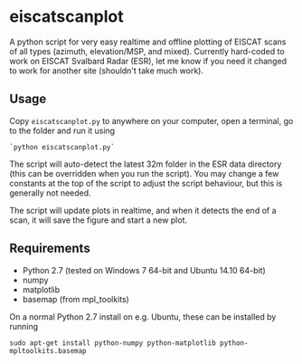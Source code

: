 eiscatscanplot
==============

A python script for very easy realtime and offline plotting of EISCAT scans of all types (azimuth, elevation/MSP, and mixed). Currently hard-coded to work on EISCAT Svalbard Radar (ESR), let me know if you need it changed to work for another site (shouldn't take much work).

Usage
-----

Copy `eiscatscanplot.py` to anywhere on your computer, open a terminal, go to the folder and run it using

    `python eiscatscanplot.py`
    
The script will auto-detect the latest 32m folder in the ESR data directory (this can be overridden when you run the script). You may change a few constants at the top of the script to adjust the script behaviour, but this is generally not needed.

The script will update plots in realtime, and when it detects the end of a scan, it will save the figure and start a new plot.

Requirements
------------

* Python 2.7 (tested on Windows 7 64-bit and Ubuntu 14.10 64-bit)
* numpy
* matplotlib
* basemap (from mpl_toolkits)

On a normal Python 2.7 install on e.g. Ubuntu, these can be installed by running

    sudo apt-get install python-numpy python-matplotlib python-mpltoolkits.basemap
